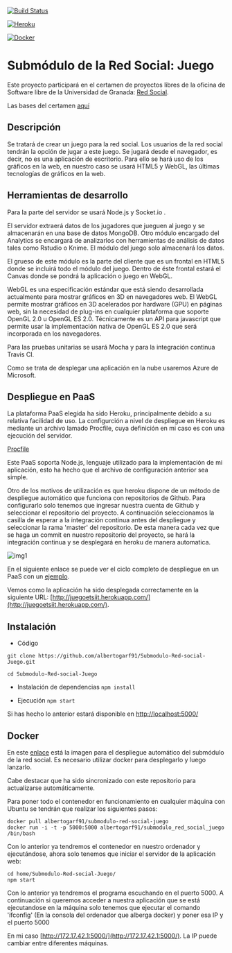 [![Build Status](https://travis-ci.org/albertogarf91/Submodulo-Red-social-Juego.svg?branch=master)](https://travis-ci.org/albertogarf91/Submodulo-Red-social-Juego)

[![Heroku](https://www.herokucdn.com/deploy/button.png)](http://juegoetsiit.herokuapp.com/)

[![Docker](https://dl.dropboxusercontent.com/u/31245679/Im%C3%A1genes%20de%20Github/dockerImagen.PNG)](https://hub.docker.com/r/albertogarf91/submodulo-red-social-juego/)

# Submódulo de la Red Social: Juego

Este proyecto participará en el certamen de proyectos libres de la oficina de Software libre de la Universidad de Granada: [Red Social](https://github.com/albertogarf91/Red-social-ETSIIT). 

Las bases del certamen [aquí](https://docs.google.com/document/d/16UsdUV_XXuPUh-Imz4PSgh-2ES_YaAJpZ8fNrbTVpMA/edit)

## Descripción

Se tratará de crear un juego para la red social. Los usuarios de la red social tendrán la opción de jugar a este juego. Se jugará desde el navegador, es decir, no es una aplicación de escritorio. Para ello se hará uso de los gráficos en la web, en nuestro caso se usará HTML5 y WebGL, las últimas tecnologías de gráficos en la web.

## Herramientas de desarrollo

Para la parte del servidor se usará Node.js y Socket.io .

El servidor extraerá datos de los jugadores que jueguen al juego y se almacenarán en una base de datos MongoDB. Otro módulo encargado del Analytics se encargará de analizarlos con herramientas de análisis de datos tales como Rstudio o Knime. El módulo del juego solo almacenará los datos.

El grueso de este módulo es la parte del cliente que es un frontal en HTML5 donde se incluirá todo el módulo del juego. Dentro de éste frontal estará el Canvas donde se pondrá la aplicación o juego en WebGL.

WebGL es una especificación estándar que está siendo desarrollada actualmente para mostrar gráficos en 3D en navegadores web. El WebGL permite mostrar gráficos en 3D acelerados por hardware (GPU) en páginas web, sin la necesidad de plug-ins en cualquier plataforma que soporte OpenGL 2.0 u OpenGL ES 2.0. Técnicamente es un API para javascript que permite usar la implementación nativa de OpenGL ES 2.0 que será incorporada en los navegadores.

Para las pruebas unitarias se usará Mocha y para la integración continua Travis CI.

Como se trata de desplegar una aplicación en la nube usaremos Azure de Microsoft.

## Despliegue en PaaS
La plataforma PaaS elegida ha sido Heroku, principalmente debido a su relativa facilidad de uso. La configurción a nivel de despliegue en Heroku es mediante un archivo lamado Procfile, cuya definición en mi caso es con una ejecución del servidor.

[Procfile](https://github.com/albertogarf91/Submodulo-Red-social-Juego/blob/master/Procfile)

Este PaaS soporta Node.js, lenguaje utilizado para la implementación de mi aplicación, esto ha hecho que el archivo de configuración anterior sea simple.

Otro de los motivos de utilización es que heroku dispone de un método de despliegue automático que funciona con repositorios de Github. Para configurarlo solo tenemos que ingresar nuestra cuenta de Github y seleccionar el repositorio del proyecto. A continuación seleccionamos la casilla de esperar a la integración continua antes del despliegue y seleccionar la rama 'master' del repositorio. De esta manera cada vez que se haga un commit en nuestro repositorio del proyecto, se hará la integración continua y se desplegará en heroku de manera automatica.

![img1](https://dl.dropboxusercontent.com/s/fhia7ltkcua1o98/despliegueAutomatico1.png?dl=0)

En el siguiente enlace se puede ver el ciclo completo de despliegue en un PaaS con un [ejemplo](https://github.com/albertogarf91/Submodulo-Red-social-Juego/blob/master/docs/pruebaDespliegue.md).

Vemos como la aplicación ha sido desplegada correctamente en la siguiente URL: [http://juegoetsiit.herokuapp.com/](http://juegoetsiit.herokuapp.com/).


## Instalación

  * Código
  ```
  git clone https://github.com/albertogarf91/Submodulo-Red-social-Juego.git
  
  cd Submodulo-Red-social-Juego
  ```

  * Instalación de dependencias
  `npm install`

  * Ejecución
  `npm start`

  Si has hecho lo anterior estará disponible en [http://localhost:5000/](http://localhost:5000/)
  
## Docker

En este [enlace](https://hub.docker.com/r/albertogarf91/submodulo-red-social-juego/) está la imagen para el despliegue automático del submódulo de la red social. Es necesario utilizar docker para desplegarlo y luego lanzarlo.

Cabe destacar que ha sido sincronizado con este repositorio para actualizarse automáticamente.

Para poner todo el contenedor en funcionamiento en cualquier máquina con Ubuntu se tendrán que realizar los siguientes pasos:

```
docker pull albertogarf91/submodulo-red-social-juego
docker run -i -t -p 5000:5000 albertogarf91/submodulo_red_social_juego /bin/bash
```
Con lo anterior ya tendremos el contenedor en nuestro ordenador y ejecutándose, ahora solo tenemos que iniciar el servidor de la aplicación web:

```
cd home/Submodulo-Red-social-Juego/
npm start
```

Con lo anterior ya tendremos el programa escuchando en el puerto 5000. A continuación si queremos acceder a nuestra aplicación que se está ejecutandose en la máquina solo tenemos que ejecutar el comando 'ifconfig' (En la consola del ordenador que alberga docker) y poner esa IP y el puerto 5000

En mi caso [http://172.17.42.1:5000/](http://172.17.42.1:5000/). La IP puede cambiar entre diferentes máquinas.
